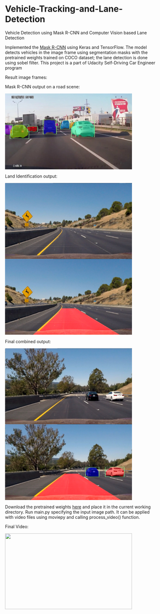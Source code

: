 # Vehicle-Tracking-and-Lane-Detection
Vehicle Detection using Mask R-CNN and Computer Vision based Lane Detection

Implemented the [Mask R-CNN](https://arxiv.org/abs/1703.06870) using Keras and TensorFlow.
The model detects vehicles in the image frame using segmentation masks with the pretrained weights trained on COCO dataset; the lane detection is done using sobel filter.
This project is a part of Udacity Self-Driving Car Engineer program

Result image frames:

Mask R-CNN output on a road scene:

<img src="./output/output_1.png" width = "420" height = "250" align=center />

Land Identification output:

<img src="./input/test2.jpg" width = "420" height = "250" align=center />  <img src="./output/output_lane.png" width = "420" height = "250" align=center />

Final combined output:

<img src="./input/test6.jpg" width = "420" height = "250" align=center />  <img src="./output/output.png" width = "420" height = "250" align=center />

Download the pretrained weights [here](https://drive.google.com/open?id=1dNi9Ny1h9KBMj_3mocMQNapeEwgeERlz) and place it in the current working directory. Run main.py specifying the input image path. It can be applied with video files using moviepy and calling process_video() function.

Final Video:

<img src="./output/output.gif" width = "420" height = "250" align=center />
